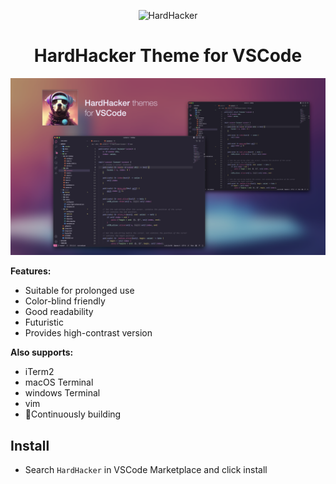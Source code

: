 <p align="center">
  <img width="180" src="https://github.com/hardhackerlabs/themes/raw/master/media/logo/logo.png" alt="HardHacker">
</p>

<h1 align="center">
  HardHacker Theme for VSCode
</h1>

![preview](screenshots/preview.png)

**Features:**
* Suitable for prolonged use
* Color-blind friendly
* Good readability
* Futuristic
* Provides high-contrast version

**Also supports:**
* iTerm2
* macOS Terminal
* windows Terminal
* vim
* 🚧Continuously building

## Install

* Search `HardHacker` in VSCode Marketplace and click install
